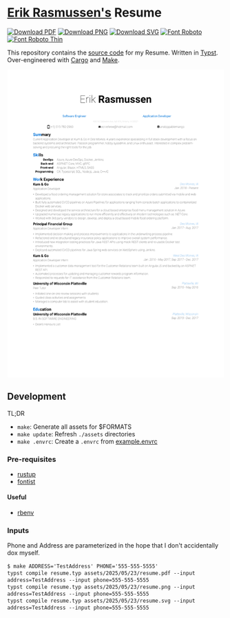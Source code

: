 <!-- markdownlint-disable MD033 -->

# [Erik Rasmussen's](https://github.com/UnstoppableMango) Resume

[![Download PDF](https://img.shields.io/badge/Download-PDF-maroon)](https://github.com/UnstoppableMango/resume/releases/latest/download/resume.pdf)
[![Download PNG](https://img.shields.io/badge/Download-PNG-darkgreen)](https://github.com/UnstoppableMango/resume/releases/latest/download/resume.png)
[![Download SVG](https://img.shields.io/badge/Download-SVG-darkorange)](https://github.com/UnstoppableMango/resume/releases/latest/download/resume.svg)
[![Font Roboto](https://img.shields.io/badge/Font-Roboto-green)](https://fonts.google.com/specimen/Roboto)
[![Font Roboto Thin](https://img.shields.io/badge/Font-Roboto_Thin-green)](https://fonts.google.com/specimen/Roboto)

This repository contains the [source code](./resume.typ) for my Resume.
Written in [Typst](https://github.com/typst/typst).
Over-engineered with [Cargo](https://doc.rust-lang.org/cargo/index.html) and [Make](https://www.gnu.org/software/make/).

<div align="center">
  <img alt="SVG" src="./assets/2025/05/23/resume.png">
</div>

## Development

TL;DR

- `make`: Generate all assets for $FORMATS
- `make update`: Refresh `./assets` directories
- `make .envrc`: Create a `.envrc` from [example.envrc](./hack/example.envrc)

### Pre-requisites

- [rustup](https://rustup.rs/)
- [fontist](https://github.com/fontist/fontist)

#### Useful

- [rbenv](https://github.com/rbenv/rbenv)

### Inputs

Phone and Address are parameterized in the hope that I don't accidentally dox myself.

```shell
$ make ADDRESS='TestAddress' PHONE='555-555-5555'
typst compile resume.typ assets/2025/05/23/resume.pdf --input address=TestAddress --input phone=555-555-5555
typst compile resume.typ assets/2025/05/23/resume.png --input address=TestAddress --input phone=555-555-5555
typst compile resume.typ assets/2025/05/23/resume.svg --input address=TestAddress --input phone=555-555-5555
```
